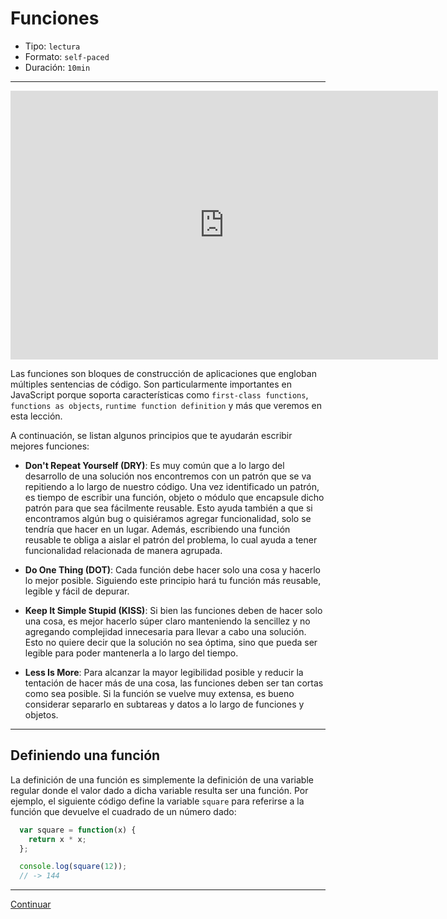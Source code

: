 # Funciones

* Tipo: `lectura`
* Formato: `self-paced`
* Duración: `10min`

***

<iframe src="https://goo.gl/hsqvjb" frameborder="0" width="684" height="430"
allowfullscreen="true" mozallowfullscreen="true" webkitallowfullscreen="true">
</iframe>

Las funciones son bloques de construcción de aplicaciones que engloban múltiples
sentencias de código. Son particularmente importantes en JavaScript porque
soporta características como `first-class functions`, `functions as objects`,
`runtime function definition` y más que veremos en esta lección.

A continuación, se listan algunos principios que te ayudarán escribir mejores
funciones:

* **Don't Repeat Yourself (DRY)**: Es muy común que a lo largo del desarrollo de
  una solución nos encontremos con un patrón que se va repitiendo a lo largo de
  nuestro código. Una vez identificado un patrón, es tiempo de escribir una
  función, objeto o módulo que encapsule dicho patrón para que sea fácilmente
  reusable. Esto ayuda también a que si encontramos algún bug o quisiéramos
  agregar funcionalidad, solo se tendría que hacer en un lugar. Además,
  escribiendo una función reusable te obliga a aislar el patrón del problema, lo
  cual ayuda a tener funcionalidad relacionada de manera agrupada.

* **Do One Thing (DOT)**: Cada función debe hacer solo una cosa y hacerlo lo
  mejor posible. Siguiendo este principio hará tu función más reusable, legible y
  fácil de depurar.

* **Keep It Simple Stupid (KISS)**: Si bien las funciones deben de hacer solo
  una cosa, es mejor hacerlo súper claro manteniendo la sencillez y no agregando
  complejidad innecesaria para llevar a cabo una solución. Esto no quiere decir
  que la solución no sea óptima, sino que pueda ser legible para poder mantenerla
  a lo largo del tiempo.

* **Less Is More**: Para alcanzar la mayor legibilidad posible y reducir la
  tentación de hacer más de una cosa, las funciones deben ser tan cortas como sea
  posible. Si la función se vuelve muy extensa, es bueno considerar separarlo en
  subtareas y datos a lo largo de funciones y objetos.

***

## Definiendo una función

La definición de una función es simplemente la definición de una variable
regular donde el valor dado a dicha variable resulta ser una función. Por
ejemplo, el siguiente código define la variable `square` para referirse a la
función que devuelve el cuadrado de un número dado:

```javascript
  var square = function(x) {
    return x * x;
  };

  console.log(square(12));
  // -> 144
```

***

[Continuar](01-functions.md)
